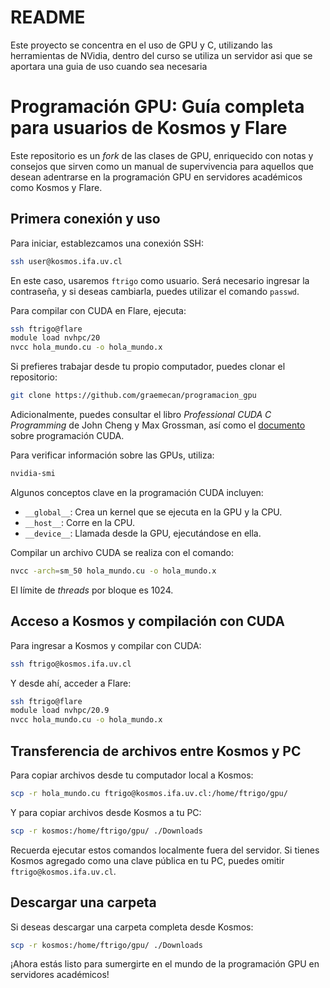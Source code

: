 # README
Este proyecto se concentra en el uso de GPU y C, utilizando las herramientas de NVidia, dentro del curso se utiliza un servidor asi que se aportara una guia de uso cuando sea necesaria




# Programación GPU: Guía completa para usuarios de Kosmos y Flare

Este repositorio es un *fork* de las clases de GPU, enriquecido con notas y consejos que sirven como un manual de supervivencia para aquellos que desean adentrarse en la programación GPU en servidores académicos como Kosmos y Flare.

## Primera conexión y uso

Para iniciar, establezcamos una conexión SSH:

```bash
ssh user@kosmos.ifa.uv.cl
```

En este caso, usaremos `ftrigo` como usuario. Será necesario ingresar la contraseña, y si deseas cambiarla, puedes utilizar el comando `passwd`.

Para compilar con CUDA en Flare, ejecuta:

```bash
ssh ftrigo@flare
module load nvhpc/20
nvcc hola_mundo.cu -o hola_mundo.x
```

Si prefieres trabajar desde tu propio computador, puedes clonar el repositorio:

```bash
git clone https://github.com/graemecan/programacion_gpu
```

Adicionalmente, puedes consultar el libro *Professional CUDA C Programming* de John Cheng y Max Grossman, así como el [documento](https://www.cs.utexas.edu/~rossbach/cs380p/papers/cuda-programming.pdf) sobre programación CUDA.

Para verificar información sobre las GPUs, utiliza:

```bash
nvidia-smi
```

Algunos conceptos clave en la programación CUDA incluyen:

- `__global__`: Crea un kernel que se ejecuta en la GPU y la CPU.
- `__host__`: Corre en la CPU.
- `__device__`: Llamada desde la GPU, ejecutándose en ella.

Compilar un archivo CUDA se realiza con el comando:

```bash
nvcc -arch=sm_50 hola_mundo.cu -o hola_mundo.x
```

El límite de *threads* por bloque es 1024.

## Acceso a Kosmos y compilación con CUDA

Para ingresar a Kosmos y compilar con CUDA:

```bash
ssh ftrigo@kosmos.ifa.uv.cl
```

Y desde ahí, acceder a Flare:

```bash
ssh ftrigo@flare
module load nvhpc/20.9
nvcc hola_mundo.cu -o hola_mundo.x
```

## Transferencia de archivos entre Kosmos y PC

Para copiar archivos desde tu computador local a Kosmos:

```bash
scp -r hola_mundo.cu ftrigo@kosmos.ifa.uv.cl:/home/ftrigo/gpu/
```

Y para copiar archivos desde Kosmos a tu PC:

```bash
scp -r kosmos:/home/ftrigo/gpu/ ./Downloads
```

Recuerda ejecutar estos comandos localmente fuera del servidor. Si tienes Kosmos agregado como una clave pública en tu PC, puedes omitir `ftrigo@kosmos.ifa.uv.cl`.

## Descargar una carpeta

Si deseas descargar una carpeta completa desde Kosmos:

```bash
scp -r kosmos:/home/ftrigo/gpu/ ./Downloads
```

¡Ahora estás listo para sumergirte en el mundo de la programación GPU en servidores académicos!
